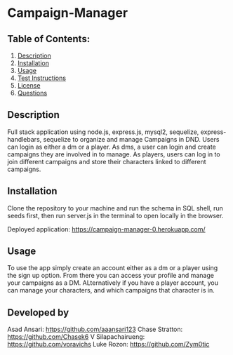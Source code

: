 # Campaign-Manager


  ## Table of Contents:
  1. [Description](#description) 
  2. [Installation](#installation)
  3. [Usage](#usage)
  5. [Test Instructions](#testInstructions)
  6. [License](#license)
  7. [Questions](#questions)
  ## Description 

  Full stack application using node.js, express.js, mysql2, sequelize, express-handlebars, sequelize to organize and manage Campaigns in DND. Users can login as either a dm or a player. As dms, a user can login and create campaigns they are involved in to manage. As players, users can log in to join different campaigns and store their characters linked to different campaigns.


  ## Installation 

  Clone the repository to your machine and run the schema in SQL shell, run seeds first, then run server.js in the terminal to open locally in the browser.

  Deployed application: https://campaign-manager-0.herokuapp.com/


  ## Usage 

  To use the app simply create an account either as a dm or a player using the sign up option. From there you can access your profile and manage your campaigns as a DM. ALternatively if you have a player account, you can manage your characters, and which campaigns that character is in.

 ## Developed by

 Asad Ansari: https://github.com/aaansari123
 Chase Stratton: https://github.com/Chasek6
 V Silapachairueng: https://github.com/voravichs
 Luke Rozon: https://github.com/Zym0tic



